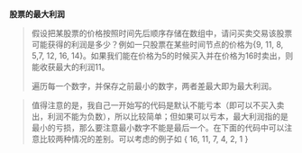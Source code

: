 **股票的最大利润**


> 假设把某股票的价格按照时间先后顺序存储在数组中，请问买卖交易该股票可能获得的利润是多少？例如一只股票在某些时间节点的价格为{9, 11, 8, 5,7, 12, 16, 14}。如果我们能在价格为5的时候买入并在价格为16时卖出，则能收获最大的利润11。
>
> 遍历每一个数字，并保存之前最小的数字，两者差最大即为最大利润。
  
> 值得注意的是，我自己一开始写的代码是默认不能亏本（即可以不买入卖出，利润不能为负数），所以比较简单；但如果可以亏本，最大利润指的是最小的亏损，那么要注意最小数字不能是最后一个。在下面的代码中可以注意比较两种情况的差别。可以考虑的例子如 { 16, 11, 7, 4, 2, 1 }